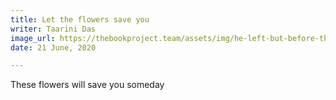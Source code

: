 ```yaml
---
title: Let the flowers save you
writer: Taarini Das
image_url: https://thebookproject.team/assets/img/he-left-but-before-that-he-told-me-one-thing-which-left-me-with-a-questioning-my-own-thoughts-11.png
date: 21 June, 2020

---
```

These flowers will save you someday